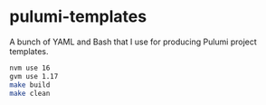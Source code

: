 # pulumi-templates

A bunch of YAML and Bash that I use for producing Pulumi project templates.

```bash
nvm use 16
gvm use 1.17
make build
make clean
```
